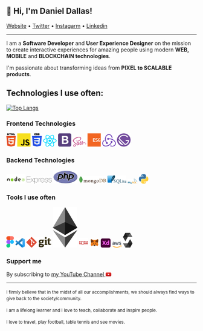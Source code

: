 ## 👋 Hi, I'm Daniel Dallas!</h3>

<p align="">
    <a href="https://thedanieldallas.com/">Website</a> • 
    <a href="https://twitter.com/thedanieldallas">Twitter</a> • 
    <a href="https://instagram.com/thedanieldallas">Instagarm</a> • 
    <a href="https://www.linkedin.com/in/danieldallasokoye/">Linkedin</a>
  
</p>

---
I am a **Software Developer** and **User Experience Designer** on the mission to create interactive experiences for amazing people using modern **WEB, MOBILE** and **BLOCKCHAIN technologies**.

I'm passionate about transforming ideas from **PIXEL to SCALABLE products**.

## Technologies I use often:

[![Top Langs](https://github-readme-stats.vercel.app/api/top-langs/?username=DanielDallas&layout)](https://github.com/DanielDallas/github-readme-stats)

### Frontend Technologies

<div>
  <img src ="./images/html-5.svg" alt="HTML5 logo" width="5%" title='HTML5'/>
  <img src ="./images/javascript.svg" alt="JavaScript logo" width="7%" title='JavaScript'/>
  <img src ="./images/css-3.svg" alt="CSS3 logo" width="5%" title='CSS3'/>
  <img src ="./images/react.svg" alt="react logo" width="7%" title='React'/>
  <img src ="./images/bootstrap.svg" alt="Bootstrap logo" width="7%" title='Bootstrap'/>
  <img src ="./images/sass.svg" alt="Sass logo" width="7%" title='Sass'/>
  <img src ="./images/es6.svg" alt="ES6 logo" width="7%" title='ES6'/>
  <img src ="./images/redux.svg" alt="redux logo" width="7%" title='Redux'/>
  <img src ="./images/gatsby.svg" alt="Gatsby logo" width="7%" title='Gatsby'/>
<div> 

### Backend Technologies

<div>
  <img src ="./images/nodejs.svg" alt="Node logo" width="10%" title='Nodejs'/>
  <img src ="./images/express.svg" alt="express logo" width="13%" title='Express'/>
  <img src ="./images/php.svg" alt="php logo" width="13%" title='PHP'/>
  <img src ="./images/mongodb.svg" alt="Momgodb logo" width="14%" title='MongoDB'/>
  <img src ="./images/sqlite.svg" alt="sqlite logo" width="10%" title='sqlite'/>
  <img src ="./images/mysql.svg" alt="mysql logo" width="5%" title='MYSQL'/>
  <img src ="./images/python.svg" alt="Python logo" width="5%" title='Python'/>
</div>


### Tools I use often

<div>
  <img src ="./images/figma.svg" alt="Figma logo" width="4%" title='Figma'/>
  <img src ="./images/visual-studio-code.svg" alt="VS Code logo" width="5%" title='Visual Studio Code'/>
  <img src ="./images/git.svg" alt="Git logo" width="13%" title='Git'/>
  <img src ="./images/ethereum.svg" alt="ETHEREUM logo" width="13%" title='ETHEREUM'/>
  <img src ="./images/npm.svg" alt="NPM logo" width="5%" title='NPM'/>
  <img src ="./images/metamask.svg" alt="METAMASK logo" width="5%" title='METAMASK'/>
  <img src ="./images/xd.svg" alt="ADOBE XD logo" width="5%" title='Adobe XD'/>
  <img src ="./images/aws.svg" alt="AWS logo" width="5%" title='AWS'/> 
  <img src ="./images/solidity.svg" alt="SOLIDITY logo" width="5%" title='SOLIDITY'/> 
</div>
  

 ### Support me
 By subscribing to <a href="https://www.youtube.com/channel/UCLgTyyNvyZCWdAlSuxlb8ow" target="_blank">my YouTube Channel <img src='./images/youtube.svg' alt='YouTube' width="3%"></a>

---
<small> I firmly believe that in the midst of all our accomplishments, we should always find ways to give back to the society/community. </small>

<small> I am a lifelong learner and I love to teach, collaborate and inspire people. </small>

<small> I love to travel, play football, table tennis and see movies. </small>